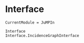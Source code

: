 # Interface

```@meta
CurrentModule = JuMPIn
```

```@docs
Interface
Interface.IncidenceGraphInterface
```

